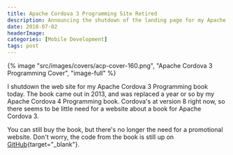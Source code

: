 ```yaml
---
title: Apache Cordova 3 Programming Site Retired
description: Announcing the shutdown of the landing page for my Apache Cordova 3 Programming book.
date: 2018-07-02
headerImage: 
categories: [Mobile Development]
tags: post
---
```


{% image "src/images/covers/acp-cover-160.png", "Apache Cordova 3 Programming Cover", "image-full" %}

I shutdown the web site for my Apache Cordova 3 Programming book today. The book came out in 2013, and was replaced a year or so by my Apache Cordova 4 Programming book. Cordova's at version 8 right now, so there seems to be little need for a website about a book for Apache Cordova 3.

You can still buy the book, but there's no longer the need for a promotional website. Don't worry, the code from the book is still up on [GitHub](https://github.com/johnwargo/cordova-programming-code){target="_blank"}.
